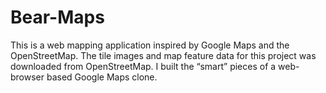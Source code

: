 # Bear-Maps

This is a web mapping application inspired by Google Maps and the OpenStreetMap. 
The tile images and map feature data for this project was downloaded from OpenStreetMap.
I built the “smart” pieces of a web-browser based Google Maps clone. 
